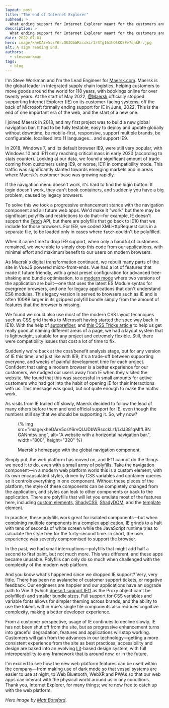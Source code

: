 ```yaml
---
layout: post
title: "The end of Internet Explorer"
subhead: >
  What ending support for Internet Explorer meant for the customers and developers at Maersk.com. 
description: >
  What ending support for Internet Explorer meant for the customers and developers at Maersk.com.
date: 2022-07-01
hero: image/kheDArv5csY6rvQUJDbWRscckLr1/4TgI61hOlKOSFv7qnkRr.jpg
alt: A sign reading End.
authors:
  - steveworkman
tags:
  - blog
---
```


I'm Steve Workman and I'm the Lead Engineer for [Maersk.com](https://maersk.com). Maersk is the global leader in integrated supply chain logistics, helping customers to move goods around the world for 118 years, with bookings online for over twenty years. At the start of May 2022, [@Maersk](https://twitter.com/Maersk) officially stopped supporting Internet Explorer (IE) on its customer-facing systems, off the back of Microsoft formally ending support for IE in June, 2022. This is the end of one important era of the web, and the start of a new one.

I joined Maersk in 2018, and my first project was to build a new global navigation bar. It had to be fully testable, easy to deploy and update globally without downtime, be mobile-first, responsive, support multiple brands, be configurable, localised into 11 languages… and support IE9.

In 2018, Windows 7, and its default browser IE9, were still very popular, with Windows 10 and IE11 only reaching critical mass in early 2020 (according to stats counter). Looking at our data, we found a significant amount of trade coming from customers using IE9, or worse, IE11 in compatibility mode. This traffic was significantly slanted towards emerging markets and in areas where Maersk's customer base was growing rapidly.

If the navigation menu doesn't work, it's hard to find the login button. If login doesn't work, they can't book containers, and suddenly you have a big problem, caused by legacy browsers.

To solve this we took a progressive enhancement stance with the navigation component and all future web apps. We'd make it "work" but there may be significant polyfills and restrictions to do that—for example, IE doesn't support the [Fetch](https://developer.mozilla.org/docs/Web/API/Fetch_API) API, but there are polyfills that go back to IE10 that we include for those browsers. For IE9, we coded XMLHttpRequest calls in a separate file, to be loaded only in cases where `fetch` couldn't be polyfilled.

When it came time to drop IE9 support, when only a handful of customers remained, we were able to simply drop this code from our applications, with minimal effort and maximum benefit to our users on modern browsers.

As Maersk's digital transformation continued, we rebuilt many parts of the site in VueJS powered micro-front-ends. Vue had a lot of features that made it future friendly, with a great preset configuration for advanced tree-shaking and bundle optimisation, to a [modern mode](https://cli.vuejs.org/guide/browser-compatibility.html#modern-mode) where two versions of the application are built—one that uses the latest ES Module syntax for evergreen browsers, and one for legacy applications that don't understand ES6 modules. This legacy version is served to browsers such as IE and is often 100KB larger in its gzipped polyfill bundle simply from the amount of features that the browser is missing.

We found we could also use most of the modern CSS layout techniques such as CSS grid thanks to Microsoft having started the spec way back in IE10. With the help of [autoprefixer](https://github.com/postcss/autoprefixer), and [this CSS Tricks article](https://css-tricks.com/css-grid-in-ie-css-grid-and-the-new-autoprefixer/) to help us get really good at naming different areas of a page, we had a layout system that is lightweight, suitable for any project and extremely flexible. Still, there were compatibility issues that cost a lot of time to fix.

Suddenly we're back at the cost/benefit analysis stage, but for any version of IE this time, and just like with IE9, it's a trade-off between supporting everyone, and weeks of painful development time for each project. Confident that using a modern browser is a better experience for our customers, we nudged our users away from IE when they visited the website. We found that this was successful in small amounts for active customers who had got into the habit of opening IE for their interactions with us. This message was good, but not quite enough to make the maths work.

As visits from IE trailed off slowly, Maersk decided to follow the lead of many others before them and end official support for IE, even though the numbers still say that we should be supporting it. So, why now?


<figure>

  {% Img src="image/kheDArv5csY6rvQUJDbWRscckLr1/LdJ381qMIfLBNGANmtsv.png", alt="A website with a horizontal navigation bar.", width="800", height="320" %}
  <figcaption>Maersk's homepage with the global navigation component.</figcaption>
</figure>

Simply put, the web platform has moved on, and IE11 cannot do the things we need it to do, even with a small army of polyfills. Take the navigation component—in a modern web platform world this is a custom element, with its own encapsulated styles, driven by CSS variables and container queries so it controls everything in one component. Without these pieces of the platform, the style of these components can be completely changed from the application, and styles can leak to other components or back to the application. There are polyfills that will let you emulate most of the features here, including [custom elements](https://github.com/webcomponents/polyfills/tree/master/packages/custom-elements), [ShadyCSS](https://github.com/webcomponents/polyfills/tree/master/packages/shadycss), [ShadyDOM](https://github.com/webcomponents/polyfills/tree/master/packages/shadydom), and the [template](https://github.com/webcomponents/polyfills/tree/master/packages/template) element.

In practice, these polyfills work great for isolated components—but when combining multiple components in a complex application, IE grinds to a halt with tens of seconds of white screen while the JavaScript runtime tries to calculate the style tree for the forty-second time. In short, the user experience was severely compromised to support the browser.

In the past, we had small interruptions—polyfills that might add half a second to first paint, but not much more. This was different, and these apps became unusable. Polyfills can only do so much when challenged with the complexity of the modern web platform.

And you know what's happened since we dropped IE support? Very, very little. There has been no avalanche of customer support tickets, or negative feedback. Our engineers are happier and our applications have an upgrade path to Vue 3 (which [doesn't support IE11](https://github.com/vuejs/rfcs/blob/master/active-rfcs/0038-vue3-ie11-support.md) as the Proxy object can't be polyfilled) and smaller bundle sizes. Full support for CSS variables and variable fonts allows for simpler theming across brands, and the ability to use the tokens within Vue's single file components also reduces cognitive complexity, making a better developer experience.

From a customer perspective, usage of IE continues to decline slowly. IE has not been shut off from the site, but as progressive enhancement turns into graceful degradation, features and applications will stop working. Customers will gain from the advances in our technology—getting a more consistent experience from the site as best practices, accessibility and design are baked into an evolving [Lit](https://lit.dev/)-based design system, with full interoperability to any framework that is around now, or in the future.

I'm excited to see how the new web platform features can be used within the company—from making use of dark mode so that vessel systems are easier to use at night, to Web Bluetooth, WebXR and PWAs so that our web apps can interact with the physical world around us in any conditions. Thank you, Internet Explorer, for many things; we're now free to catch up with the web platform.

_Hero image by [Matt Botsford](https://unsplash.com/@mattbotsford)._
